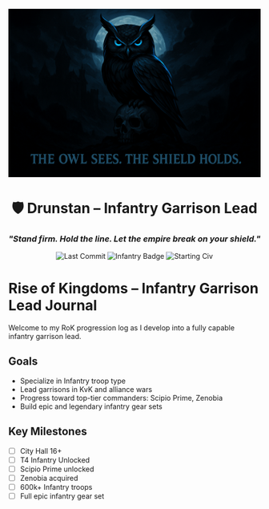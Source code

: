<p align="center">
  <img src="https://github.com/Drunstan/rok-garrison-lead-infantry/blob/main/screenshots/epicOwl.png" alt="Drunstan Logo" width="1000"/>
</p>

<h1 align="center">🛡️ Drunstan – Infantry Garrison Lead</h1>
<h3 align="center"><i>"Stand firm. Hold the line. Let the empire break on your shield."</i></h3>

<p align="center">
  <img src="https://img.shields.io/github/last-commit/Drunstan/rok-garrison-lead-infantry" alt="Last Commit">
  <img src="https://img.shields.io/badge/Garrison%20Type-Infantry-blue" alt="Infantry Badge">
  <img src="https://img.shields.io/badge/Civilization-Germany-grey" alt="Starting Civ">
</p>



# Rise of Kingdoms – Infantry Garrison Lead Journal

Welcome to my RoK progression log as I develop into a fully capable infantry garrison lead.

## Goals
- Specialize in Infantry troop type
- Lead garrisons in KvK and alliance wars
- Progress toward top-tier commanders: Scipio Prime, Zenobia
- Build epic and legendary infantry gear sets

## Key Milestones
- [ ] City Hall 16+
- [ ] T4 Infantry Unlocked
- [ ] Scipio Prime unlocked
- [ ] Zenobia acquired
- [ ] 600k+ Infantry troops
- [ ] Full epic infantry gear set
